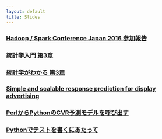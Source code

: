 ```yaml
---
layout: default
title: Slides
---
```


### [Hadoop / Spark Conference Japan 2016 参加報告](/slides/attend_hcj2016.html)

### [統計学入門 第3章](/slides/statistics_introduction_section_3.html)

### [統計学がわかる 第3章](/slides/hamburger_statistics_section3.html)

### [Simple and scalable response prediction for display advertising](/slides/criteo_paper.html)

### [PerlからPythonのCVR予測モデルを呼び出す](/slides/call_cvr_prediction_model_from_perl.html)

### [Pythonでテストを書くにあたって](/slides/python_unittest.html)
